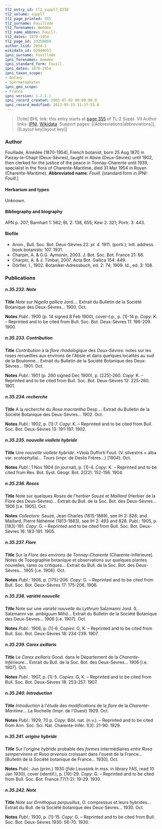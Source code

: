 ```yaml
---
tl2_entry_id: tl2_suppl7_0230
tl2_volume: suppl7
tl2_page_printed: 355
tl2_surname: Fouillade
tl2_forenames: Amédée
tl2_name_abbrev: Fouill.
tl2_dates: 1870-1954
tl2_page_id: 33259859
author_lsid: 2854-1
wikidata_id: Q2844653
ipni_surname: Fouillade
ipni_forenames: Amédée
ipni_standard_form: Fouill.
ipni_dates: 1870-1954
ipni_taxon_scope: 
- Botany
- Spermatophytes
ipni_geo_scope: 
- France
ipni_version: 1.2.1.1
ipni_record_created: 2003-07-02 00:00:00.0
ipni_record_modified: 2013-05-15 11:37:55.0
---
```


> [!cite] BHL link: this entry starts at [page 355](https://www.biodiversitylibrary.org/page/33259859) of TL-2 Suppl. VII
> Author links: [IPNI](https://www.ipni.org/a/2854-1), [Wikidata](https://www.wikidata.org/wiki/Q2844653). Support pages: [[Abbreviations|abbreviations]], [[Layout key|layout key]]

### Author

Fouillade, Amédée (1870-1954), French botanist, born 25 Aug 1870 in Paizay-le-Chapt (Deux-Sèvres), taught in Absie (Deux-Sèvres) until 1902, then clerked for the justice of the peace in Tonnay-Charente until 1939, specialist in the flora of Charente-Maritime, died 31 Mar 1954 in Royan (Charente-Maritime). 
**Abbreviated name**: *Fouill.* \[standard form in IPNI: *Fouill.*\]

#### Herbarium and types

Unknown.

#### Bibliography and biography

APN p. 207; Barnhart 1: 562; BL 2: 138, 655; Kew 2: 321; Portr. 3: 443.

#### Biofile

- Anon., Bull. Soc. Bot. Deux-Sèvres 22: *pl. 4.* 1911. (portr.); Intl. address book botanists: 107. 1931.
- Charpin, A. & G.G. Aymonin, 2003. J. Bot. Soc. Bot. France 21: 66.
- Charpin, A. & J. Timbal, 2007. Acta Bot. Gallica 154: 449.
- Dörfler, I., 1902. Botaniker-Adressbuch, ed. 2: 74; 1909. Id., ed. 3: 108.

### Publications

##### n.35.232. Note

**Title**
*Note* sur *Nigella gallica* Jord.... Extrait du Bulletin de la Société Botanique des Deux-Sèvres... 1900. Oct.

**Notes**
*Publ*.: 1900 (p. 14 signed 8 Feb 1900), cover-t.p., p. \[1\]-14 p. *Copy*: K. – Reprinted and to be cited from Bull. Soc. Bot. Deux-Sèvres 11: 196-209. 1900.

##### n.35.233. Contribution

**Title**
*Contribution* à la *flore rhodologique* des *Deux-Sèvres*: notes sur les roses recueillies aux environs de l'Absie et dans quelques localités au sud de la Boutonne... Extrait du Bulletin de la Société Botanique des Deux-Sèvres... 1901. Oct.

**Notes**
*Publ*.: 1901 (p. 260 signed Dec 1900), p. \[225\]-260. *Copy*: K. – Reprinted and to be cited from Bull. Soc. Bot. Deux-Sèvres 12: 225-260. 1901.

##### n.35.234. recherche

**Title**
A la *recherche* du *Rosa macrantha* Desp.... Extrait du Bulletin de la Société Botanique des Deux-Sèvres... 1902. Oct.

**Notes**
*Publ*.: 1902, p. \[1\]-7. *Copy*: K. – Reprinted and to be cited from Bull. Soc. Bot. Deux-Sèvres 13: 191-197. 1902.

##### n.35.235. nouvelle viollete hybride

**Title**
Une *nouvelle viollete hybride*: ×Viola Dufforti Fouil. (V. silvestris × alba var. scotophylla)... Tours (impr. de Deslis Frères...) \[1904\]. Oct.

**Notes**
*Publ*.: 1 Nov 1904 (in journal), p. \[1\]-4. *Copy*: K. – Reprinted and to be cited from Rev. Bot. Syst. Géogr. Bot. 2(22): 152-156. 1904.

##### n.35.236. Roses

**Title**
Note sur quelques *Roses* de l'*herbier Sauzé* et *Maillard* (Herbier de la Flore des Deux-Sèvres)... Extrait du Bull. de la Soc. Bot. des Deux-Sèvres... 1906 \[i.e. 1905\]. Oct.

**Notes**
*Collectors*: Sauzé, Jean Charles (1815-1889), see IH 2: 828; and Maillard, Pierre Néhémie (1813-1883), see IH 2: 493 and 828.
*Publ*.: 1905, p. \[183\]-191. *Copy*: G. – Reprinted and to be cited from Bull. Soc. Bot. Deux-Sèvres 16: 183-191. 1905.

##### n.35.237. Flore

**Title**
Sur la *Flore* des *environs* de *Tonnay-Charente* (Charente-Inférieure). Notes de Topographie botanique et observations sur quelques plantes nouvelles, rares ou critiques... Extrait du Bull. de la Soc. Bot. des Deux-Sèvres... 1905 \[i.e. 1906\]. Oct.

**Notes**
*Publ*.: 1906, p. \[175\]-206. *Copy*: G. – Reprinted and to be cited from Bull. Soc. Bot. Deux-Sèvres 17: 175-206. 1906.

##### n.35.238. variété nouvelle

**Title**
Note sur une *variété nouvelle* du *Lythrum* Salzmanni Jord. (L. Salzmanni var. ambiguum Mihi)... Extrait du Bulletin de la Société Botanique des Deux-Sèvres... 1906 \[i.e. 1907\]. Oct.

**Notes**
*Publ*.: 1906, p. \[1\]-6. *Copies*: G, K. – Reprinted and to be cited from Bull. Soc. Bot. Deux-Sèvres 18: 234-239. 1907.

##### n.35.239. Carex axillaris

**Title**
Le *Carex axillaris* Good. dans le Département de la *Charente-Inférieure*... Extrait du Bull. de la Soc. Bot. des Deux-Sèvres... 1906 \[i.e. 1907\]. Oct.

**Notes**
*Publ*.: 1907, p. \[1\]-5. *Copies*: G, K. – Reprinted and to be cited from Bull. Soc. Bot. Deux-Sèvres 18: 253-257. 1907.

##### n.35.240. Introduction

**Title**
*Introduction* à l'*étude* des *modifications* de la *flore* de la *Charente-Maritime*... La Rochelle (Impr. de l'Ouest) 1929. Oct.

**Notes**
*Publ*.: 1929, 70 p. *Copy*: Bibl. nat. (n.v.). – Reprinted and to be cited from Ann. Soc. Sci. Nat. Charente-Infér. 1(3): 21-90. 1929.

##### n.35.241. origine hybride

**Title**
Sur l'*origine hybride* probable des *formes* intermédiaires *entre Rosa sempervirens et Rosa arvensis* croissant dans l'ouest de la France... \[Bulletin de la Société botanique de France... 1930\]. Oct.

**Notes**
*Publ*.: Jun (prim.) 1930 (*fide* Leussink in mss. in library FAS, read 10 Jan 1930), cover (identif.), p. \[19\]-29. *Copy*: G. – Reprinted and to be cited from Bull. Soc. Bot. France 77(1-2): 19-29. 1930.

##### n.35.242. Note

**Title**
*Note* sur *Ornithopus perpusillus*, O. compressus et leurs hybrides... Extrait du Bull. de la Société botanique des Deux-Sèvres... 1930. Oct.

**Notes**
*Publ*.: 1930, p. \[1\]-15. *Copy*: G. – Reprinted and to be cited from Bull. Soc. Bot. Deux-Sèvres 1930: 56-70. 1930.

